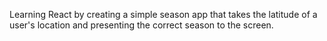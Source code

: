 Learning React by creating a simple season app that takes the latitude of a user's location and presenting the correct season to the screen.
